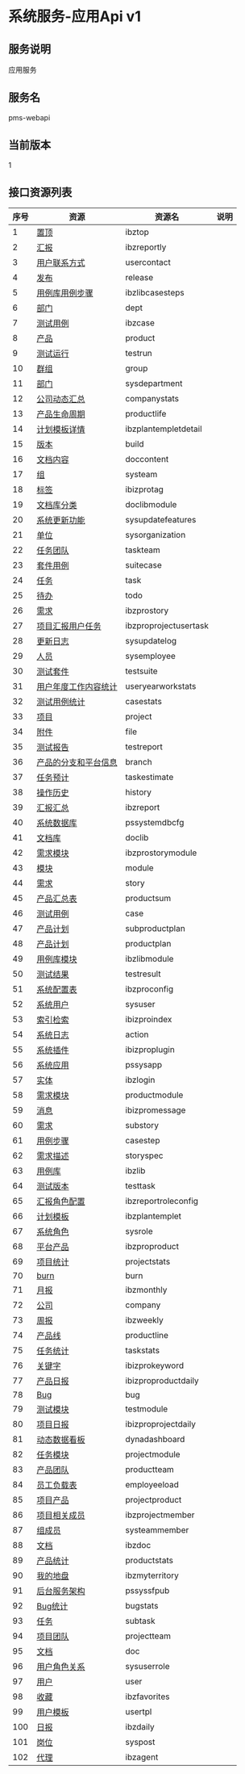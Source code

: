 
# 系统服务-应用Api v1
## 服务说明
应用服务

## 服务名
pms-webapi

## 当前版本
1

## 接口资源列表
| 序号 | 资源 | 资源名 | 说明 |
| ---- | ---- | ---- | ---- |
| 1 | [置顶](1/IbzTop) | ibztop |  |
| 2 | [汇报](1/IbzReportly) | ibzreportly |  |
| 3 | [用户联系方式](1/UserContact) | usercontact |  |
| 4 | [发布](1/Release) | release |  |
| 5 | [用例库用例步骤](1/IbzLibCaseSteps) | ibzlibcasesteps |  |
| 6 | [部门](1/Dept) | dept |  |
| 7 | [测试用例](1/IbzCase) | ibzcase |  |
| 8 | [产品](1/Product) | product |  |
| 9 | [测试运行](1/TestRun) | testrun |  |
| 10 | [群组](1/Group) | group |  |
| 11 | [部门](1/SysDepartment) | sysdepartment |  |
| 12 | [公司动态汇总](1/CompanyStats) | companystats |  |
| 13 | [产品生命周期](1/ProductLife) | productlife |  |
| 14 | [计划模板详情](1/IbzPlanTempletDetail) | ibzplantempletdetail |  |
| 15 | [版本](1/Build) | build |  |
| 16 | [文档内容](1/DocContent) | doccontent |  |
| 17 | [组](1/SysTeam) | systeam |  |
| 18 | [标签](1/IBIZProTag) | ibizprotag |  |
| 19 | [文档库分类](1/DocLibModule) | doclibmodule |  |
| 20 | [系统更新功能](1/SysUpdateFeatures) | sysupdatefeatures |  |
| 21 | [单位](1/SysOrganization) | sysorganization |  |
| 22 | [任务团队](1/TaskTeam) | taskteam |  |
| 23 | [套件用例](1/SuiteCase) | suitecase |  |
| 24 | [任务](1/Task) | task |  |
| 25 | [待办](1/Todo) | todo |  |
| 26 | [需求](1/IBZProStory) | ibzprostory |  |
| 27 | [项目汇报用户任务](1/IbzproProjectUserTask) | ibzproprojectusertask |  |
| 28 | [更新日志](1/SysUpdateLog) | sysupdatelog |  |
| 29 | [人员](1/SysEmployee) | sysemployee |  |
| 30 | [测试套件](1/TestSuite) | testsuite |  |
| 31 | [用户年度工作内容统计](1/UserYearWorkStats) | useryearworkstats |  |
| 32 | [测试用例统计](1/CaseStats) | casestats |  |
| 33 | [项目](1/Project) | project |  |
| 34 | [附件](1/File) | file |  |
| 35 | [测试报告](1/TestReport) | testreport |  |
| 36 | [产品的分支和平台信息](1/Branch) | branch |  |
| 37 | [任务预计](1/TaskEstimate) | taskestimate |  |
| 38 | [操作历史](1/History) | history |  |
| 39 | [汇报汇总](1/IbzReport) | ibzreport |  |
| 40 | [系统数据库](1/PSSystemDBCfg) | pssystemdbcfg |  |
| 41 | [文档库](1/DocLib) | doclib |  |
| 42 | [需求模块](1/IBZProStoryModule) | ibzprostorymodule |  |
| 43 | [模块](1/Module) | module |  |
| 44 | [需求](1/Story) | story |  |
| 45 | [产品汇总表](1/ProductSum) | productsum |  |
| 46 | [测试用例](1/Case) | case |  |
| 47 | [产品计划](1/SubProductPlan) | subproductplan |  |
| 48 | [产品计划](1/ProductPlan) | productplan |  |
| 49 | [用例库模块](1/IbzLibModule) | ibzlibmodule |  |
| 50 | [测试结果](1/TestResult) | testresult |  |
| 51 | [系统配置表](1/IbzproConfig) | ibzproconfig |  |
| 52 | [系统用户](1/SysUser) | sysuser |  |
| 53 | [索引检索](1/IbizproIndex) | ibizproindex |  |
| 54 | [系统日志](1/Action) | action |  |
| 55 | [系统插件](1/IBIZProPlugin) | ibizproplugin |  |
| 56 | [系统应用](1/PSSysApp) | pssysapp |  |
| 57 | [实体](1/IbzLogin) | ibzlogin |  |
| 58 | [需求模块](1/ProductModule) | productmodule |  |
| 59 | [消息](1/IBIZProMessage) | ibizpromessage |  |
| 60 | [需求](1/SubStory) | substory |  |
| 61 | [用例步骤](1/CaseStep) | casestep |  |
| 62 | [需求描述](1/StorySpec) | storyspec |  |
| 63 | [用例库](1/IbzLib) | ibzlib |  |
| 64 | [测试版本](1/TestTask) | testtask |  |
| 65 | [汇报角色配置](1/IbzReportRoleConfig) | ibzreportroleconfig |  |
| 66 | [计划模板](1/IbzPlanTemplet) | ibzplantemplet |  |
| 67 | [系统角色](1/SysRole) | sysrole |  |
| 68 | [平台产品](1/IBZProProduct) | ibzproproduct |  |
| 69 | [项目统计](1/ProjectStats) | projectstats |  |
| 70 | [burn](1/Burn) | burn |  |
| 71 | [月报](1/IbzMonthly) | ibzmonthly |  |
| 72 | [公司](1/Company) | company |  |
| 73 | [周报](1/IbzWeekly) | ibzweekly |  |
| 74 | [产品线](1/ProductLine) | productline |  |
| 75 | [任务统计](1/TaskStats) | taskstats |  |
| 76 | [关键字](1/IBIZProKeyword) | ibizprokeyword |  |
| 77 | [产品日报](1/IbizproProductDaily) | ibizproproductdaily |  |
| 78 | [Bug](1/Bug) | bug |  |
| 79 | [测试模块](1/TestModule) | testmodule |  |
| 80 | [项目日报](1/IbizproProjectDaily) | ibizproprojectdaily |  |
| 81 | [动态数据看板](1/DynaDashboard) | dynadashboard |  |
| 82 | [任务模块](1/ProjectModule) | projectmodule |  |
| 83 | [产品团队](1/PRODUCTTEAM) | productteam |  |
| 84 | [员工负载表](1/EmpLoyeeload) | employeeload |  |
| 85 | [项目产品](1/ProjectProduct) | projectproduct |  |
| 86 | [项目相关成员](1/IbzProjectMember) | ibzprojectmember |  |
| 87 | [组成员](1/SysTeamMember) | systeammember |  |
| 88 | [文档](1/IBzDoc) | ibzdoc |  |
| 89 | [产品统计](1/ProductStats) | productstats |  |
| 90 | [我的地盘](1/IbzMyTerritory) | ibzmyterritory |  |
| 91 | [后台服务架构](1/PSSysSFPub) | pssyssfpub |  |
| 92 | [Bug统计](1/BugStats) | bugstats |  |
| 93 | [任务](1/SubTask) | subtask |  |
| 94 | [项目团队](1/ProjectTeam) | projectteam |  |
| 95 | [文档](1/Doc) | doc |  |
| 96 | [用户角色关系](1/SysUserRole) | sysuserrole |  |
| 97 | [用户](1/User) | user |  |
| 98 | [收藏](1/IbzFavorites) | ibzfavorites |  |
| 99 | [用户模板](1/UserTpl) | usertpl |  |
| 100 | [日报](1/IbzDaily) | ibzdaily |  |
| 101 | [岗位](1/SysPost) | syspost |  |
| 102 | [代理](1/IbzAgent) | ibzagent |  |

